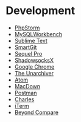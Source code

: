 # Development

* [PhpStorm]()
* [MySQLWorkbench]()
* [Sublime Text]()
* [SmartGit]()
* [Sequel Pro]()
* [ShadowsocksX]()
* [Google Chrome]()
* [The Unarchiver]()
* [Atom]()
* [MacDown]()
* [Postman]()
* [Charles]()
* [iTerm]()
* [Beyond Compare]()
